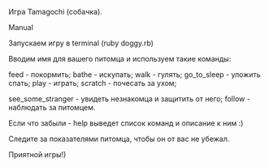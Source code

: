 Игра Tamagochi (собачка).

Manual

Запускаем игру в terminal (ruby doggy.rb)

Вводим имя для вашего питомца и используем такие команды:

feed - покормить;     bathe - искупать;  walk - гулять;  go_to_sleep - уложить спать;  play - играть;  scratch - почесать за ухом;

see_some_stranger - увидеть незнакомца и защитить от него; follow - наблюдать за питомцем.

Если что забыли - help выведет список команд и описание к ним :)

Следите за показателями питомца, чтобы он от вас не убежал.

Приятной игры!)
